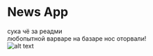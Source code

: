 # News App
сука чё за реадми <br />
любопытной варваре на базаре нос оторвали! <br />
![alt text](https://img1.picmix.com/output/stamp/normal/8/5/3/8/1018358_80818.jpg)
